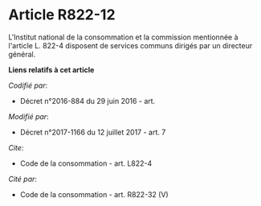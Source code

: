 # Article R822-12

L'Institut national de la consommation et la commission mentionnée à l'article L. 822-4 disposent de services communs dirigés
par un directeur général.

**Liens relatifs à cet article**

_Codifié par_:

  - Décret n°2016-884 du 29 juin 2016 - art.

_Modifié par_:

  - Décret n°2017-1166 du 12 juillet 2017 - art. 7

_Cite_:

  - Code de la consommation - art. L822-4

_Cité par_:

  - Code de la consommation - art. R822-32 (V)
